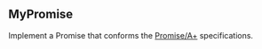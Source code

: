 ## MyPromise

Implement a Promise that conforms the [Promise/A+](https://promisesaplus.com/) specifications.

